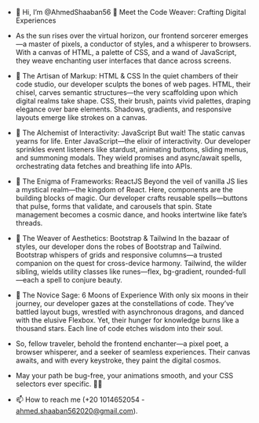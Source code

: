 - 👋 Hi, I’m @AhmedShaaban56
🌟 Meet the Code Weaver: Crafting Digital Experiences

- As the sun rises over the virtual horizon, our frontend sorcerer emerges—a master of pixels, a conductor of styles, and a whisperer to browsers. With a canvas of HTML, a palette of CSS, and a wand of JavaScript, they weave enchanting user interfaces that dance across screens.

- 🎨 The Artisan of Markup: HTML & CSS In the quiet chambers of their code studio, our developer sculpts the bones of web pages. HTML, their chisel, carves semantic structures—the very scaffolding upon which digital realms take shape. CSS, their brush, paints vivid palettes, draping elegance over bare elements. Shadows, gradients, and responsive layouts emerge like strokes on a canvas.

- 🚀 The Alchemist of Interactivity: JavaScript But wait! The static canvas yearns for life. Enter JavaScript—the elixir of interactivity. Our developer sprinkles event listeners like stardust, animating buttons, sliding menus, and summoning modals. They wield promises and async/await spells, orchestrating data fetches and breathing life into APIs.

- 🔮 The Enigma of Frameworks: ReactJS Beyond the veil of vanilla JS lies a mystical realm—the kingdom of React. Here, components are the building blocks of magic. Our developer crafts reusable spells—buttons that pulse, forms that validate, and carousels that spin. State management becomes a cosmic dance, and hooks intertwine like fate’s threads.

- 🌈 The Weaver of Aesthetics: Bootstrap & Tailwind In the bazaar of styles, our developer dons the robes of Bootstrap and Tailwind. Bootstrap whispers of grids and responsive columns—a trusted companion on the quest for cross-device harmony. Tailwind, the wilder sibling, wields utility classes like runes—flex, bg-gradient, rounded-full—each a spell to conjure beauty.

- 🌟 The Novice Sage: 6 Moons of Experience With only six moons in their journey, our developer gazes at the constellations of code. They’ve battled layout bugs, wrestled with asynchronous dragons, and danced with the elusive Flexbox. Yet, their hunger for knowledge burns like a thousand stars. Each line of code etches wisdom into their soul.

- So, fellow traveler, behold the frontend enchanter—a pixel poet, a browser whisperer, and a seeker of seamless experiences. Their canvas awaits, and with every keystroke, they paint the digital cosmos.

- May your path be bug-free, your animations smooth, and your CSS selectors ever specific. 🌟✨
- 📫 How to reach me (+20 1014652054 - ahmed.shaaban562020@gmail.com).


